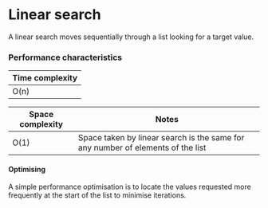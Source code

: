 # Linear search
A linear search moves sequentially through a list looking for a target value.

### Performance characteristics
|Time complexity
|-
|O(n)

|Space complexity |Notes
|- |-
|O(1) |Space taken by linear search is the same for any number of elements of the list

#### Optimising
A simple performance optimisation is to locate the values requested more frequently at the start of the list to minimise iterations.